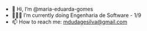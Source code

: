 - 👋 Hi, I’m @maria-eduarda-gomes
- 👩🏽‍🎓 I’m currently doing Engenharia de Software - 1/9
- 📫 How to reach me: mdudagesilva@gmail.com

<!---
maria-eduarda-gomes/maria-eduarda-gomes is a ✨ special ✨ repository because its `README.md` (this file) appears on your GitHub profile.
You can click the Preview link to take a look at your changes.
--->
